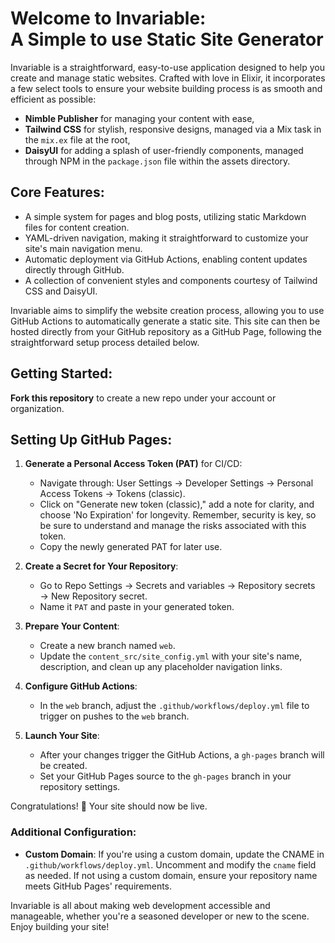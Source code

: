 # Welcome to Invariable: <br />A Simple to use Static Site Generator

Invariable is a straightforward, easy-to-use application designed to help you create and manage static websites. Crafted with love in Elixir, it incorporates a few select tools to ensure your website building process is as smooth and efficient as possible:

- **Nimble Publisher** for managing your content with ease,
- **Tailwind CSS** for stylish, responsive designs, managed via a Mix task in the `mix.ex` file at the root,
- **DaisyUI** for adding a splash of user-friendly components, managed through NPM in the `package.json` file within the assets directory.

## Core Features:

- A simple system for pages and blog posts, utilizing static Markdown files for content creation.
- YAML-driven navigation, making it straightforward to customize your site's main navigation menu.
- Automatic deployment via GitHub Actions, enabling content updates directly through GitHub.
- A collection of convenient styles and components courtesy of Tailwind CSS and DaisyUI.

Invariable aims to simplify the website creation process, allowing you to use GitHub Actions to automatically generate a static site. This site can then be hosted directly from your GitHub repository as a GitHub Page, following the straightforward setup process detailed below.

## Getting Started:
**Fork this repository** to create a new repo under your account or organization.

## Setting Up GitHub Pages:

1. **Generate a Personal Access Token (PAT)** for CI/CD:
   - Navigate through: User Settings → Developer Settings → Personal Access Tokens → Tokens (classic).
   - Click on "Generate new token (classic)," add a note for clarity, and choose 'No Expiration' for longevity. Remember, security is key, so be sure to understand and manage the risks associated with this token.
   - Copy the newly generated PAT for later use.

2. **Create a Secret for Your Repository**:
   - Go to Repo Settings → Secrets and variables → Repository secrets → New Repository secret.
   - Name it `PAT` and paste in your generated token.

3. **Prepare Your Content**:
   - Create a new branch named `web`.
   - Update the `content_src/site_config.yml` with your site's name, description, and clean up any placeholder navigation links.

4. **Configure GitHub Actions**:
   - In the `web` branch, adjust the `.github/workflows/deploy.yml` file to trigger on pushes to the `web` branch.

5. **Launch Your Site**:
   - After your changes trigger the GitHub Actions, a `gh-pages` branch will be created.
   - Set your GitHub Pages source to the `gh-pages` branch in your repository settings.

Congratulations! 🎉 Your site should now be live.

### Additional Configuration:

- **Custom Domain**: If you're using a custom domain, update the CNAME in `.github/workflows/deploy.yml`. Uncomment and modify the `cname` field as needed. If not using a custom domain, ensure your repository name meets GitHub Pages' requirements.

Invariable is all about making web development accessible and manageable, whether you're a seasoned developer or new to the scene. Enjoy building your site!
